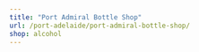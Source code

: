 ```yaml
---
title: "Port Admiral Bottle Shop"
url: /port-adelaide/port-admiral-bottle-shop/
shop: alcohol
---
```

